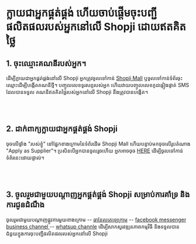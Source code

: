 # ក្លាយជាអ្នកផ្គត់ផ្គង់ ហើយចាប់ផ្តើមចុះបញ្ជីផលិតផលរបស់អ្នកនៅលើ Shopji ដោយឥតគិតថ្លៃ

## 1. ចុះឈ្មោះគណនីរបស់អ្នក។

ដើម្បីក្លាយជាអ្នកផ្គត់ផ្គង់នៅលើ Shopji អ្នកត្រូវចូលទៅកាន់ [Shopji Mall](https://shopji.co) ឬចូលទៅកាន់ទំព័រចុះឈ្មោះដើម្បីបង្កើតគណនីថ្មី។ បញ្ចូលលេខទូរសព្ទរបស់អ្នក ហើយវាយបញ្ចូលលេខកូដផ្ទៀងផ្ទាត់ SMS ដែលបានទទួល គណនីឥតគិតថ្លៃរបស់អ្នកនៅលើ Shopji នឹងត្រូវបានបង្កើត។

<img-cont style="width:70%" src="articals/login.png" alt="" ></img-cont>
 <br /> 
<img-cont style="width:70%" src="articals/registrationpage.png" alt="" ></img-cont>
<br/>

## 2. ដាក់ពាក្យក្លាយជាអ្នកផ្គត់ផ្គង់ Shopji

ចុចលើផ្ទាំង "របស់ខ្ញុំ" នៅផ្នែកខាងក្រោមនៃទំព័រដើម Shopji Mall ហើយបន្ទាប់មកចុចលើរូបតំណាង "Apply as Supplier"។ ប្រសិនបើអ្នកបានចូលរួចហើយ អ្នកអាចចុច [HERE](https://shopji.co/#/pages/modules/mall/supplier/apply) ដើម្បីចូលទៅកាន់ទំព័រនេះដោយផ្ទាល់។

<img-cont style="width:70%" src="articals/navtab.png" alt="" ></img-cont>
 <br /> 
<img-cont style="width:70%" src="articals/sellerapplypage.png" alt="" ></img-cont>
<br/>

## 3. ចូលរួមជាមួយបណ្តាញអ្នកផ្គត់ផ្គង់ Shopji សម្រាប់ការគាំទ្រ និងការជូនដំណឹង

ចូលរួមជាមួយបណ្តាញផ្លូវការមួយខាងក្រោម
-- [ឆានែលតេឡេក្រាម](t.me)
-- [ facebook messenger business channel ](facebookmessenger.com)
-- [whatsup channle](whatsup.com)
ដើម្បីសាកសួរវឌ្ឍនភាពកម្មវិធី និងទទួលបានជំនួយក្នុងការចុះបញ្ជីផលិតផលរបស់អ្នកនៅលើ Shopji
